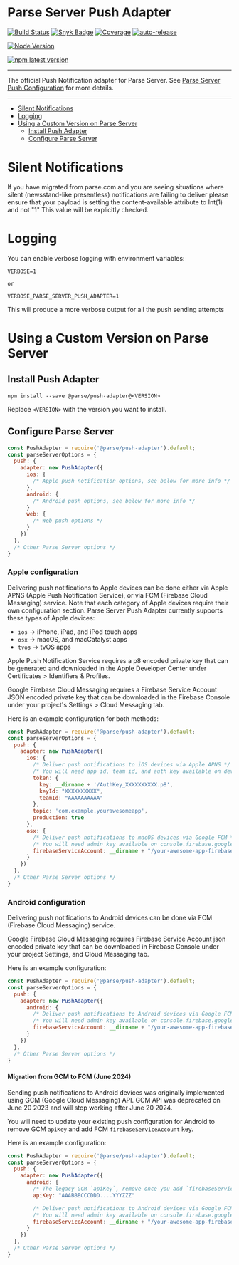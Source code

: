 # Parse Server Push Adapter <!-- omit in toc -->

[![Build Status](https://github.com/parse-community/parse-server-push-adapter/workflows/ci/badge.svg?branch=master)](https://github.com/parse-community/parse-server-push-adapter/actions?query=workflow%3Aci+branch%3Amaster)
[![Snyk Badge](https://snyk.io/test/github/parse-community/parse-server-push-adapter/badge.svg)](https://snyk.io/test/github/parse-community/parse-server-push-adapter)
[![Coverage](https://img.shields.io/codecov/c/github/parse-community/parse-server-push-adapter/master.svg)](https://codecov.io/github/parse-community/parse-server-push-adapter?branch=master)
[![auto-release](https://img.shields.io/badge/%F0%9F%9A%80-auto--release-9e34eb.svg)](https://github.com/parse-community/parse-server-push-adapter/releases)

[![Node Version](https://img.shields.io/badge/nodejs-18,_20-green.svg?logo=node.js&style=flat)](https://nodejs.org)

[![npm latest version](https://img.shields.io/npm/v/@parse/push-adapter.svg)](https://www.npmjs.com/package/@parse/push-adapter)

---

The official Push Notification adapter for Parse Server. See [Parse Server Push Configuration](http://docs.parseplatform.org/parse-server/guide/#push-notifications) for more details.

---

- [Silent Notifications](#silent-notifications)
- [Logging](#logging)
- [Using a Custom Version on Parse Server](#using-a-custom-version-on-parse-server)
  - [Install Push Adapter](#install-push-adapter)
  - [Configure Parse Server](#configure-parse-server)

# Silent Notifications

If you have migrated from parse.com and you are seeing situations where silent (newsstand-like presentless) notifications are failing to deliver please ensure that your payload is setting the content-available attribute to Int(1) and not "1" This value will be explicitly checked.

# Logging

You can enable verbose logging with environment variables:

```
VERBOSE=1

or

VERBOSE_PARSE_SERVER_PUSH_ADAPTER=1
```

This will produce a more verbose output for all the push sending attempts

# Using a Custom Version on Parse Server

## Install Push Adapter

```
npm install --save @parse/push-adapter@<VERSION>
```

Replace `<VERSION>` with the version you want to install.

## Configure Parse Server

```js
const PushAdapter = require('@parse/push-adapter').default;
const parseServerOptions = {
  push: {
    adapter: new PushAdapter({
      ios: {
        /* Apple push notification options, see below for more info */
      },
      android: {
        /* Android push options, see below for more info */
      }
      web: {
        /* Web push options */
      }
    })
  },
  /* Other Parse Server options */
}
```

### Apple configuration

Delivering push notifications to Apple devices can be done either via Apple APNS (Apple Push Notification Service), or via FCM (Firebase Cloud Messaging) service. Note that each category of Apple devices require their own configuration section. Parse Server Push Adapter currently supports these types of Apple devices:

- `ios` -> iPhone, iPad, and iPod touch apps
- `osx` -> macOS, and macCatalyst apps
- `tvos` -> tvOS apps


Apple Push Notification Service requires a p8 encoded private key that can be generated and downloaded in the Apple Developer Center under Certificates > Identifiers & Profiles.

Google Firebase Cloud Messaging requires a Firebase Service Account JSON encoded private key that can be downloaded in the Firebase Console under your project's Settings > Cloud Messaging tab.

Here is an example configuration for both methods:

```js
const PushAdapter = require('@parse/push-adapter').default;
const parseServerOptions = {
  push: {
    adapter: new PushAdapter({
      ios: {
        /* Deliver push notifications to iOS devices via Apple APNS */
        /* You will need app id, team id, and auth key available on developer.apple.com/account */
        token: {
          key: __dirname + '/AuthKey_XXXXXXXXXX.p8',
          keyId: "XXXXXXXXXX",
          teamId: "AAAAAAAAAA"
        },
        topic: 'com.example.yourawesomeapp',
        production: true
      },
      osx: {
        /* Deliver push notifications to macOS devices via Google FCM */
        /* You will need admin key available on console.firebase.google.com */
        firebaseServiceAccount: __dirname + "/your-awesome-app-firebase-adminsdk-abcd-efgh.json"
      }
    })
  },
  /* Other Parse Server options */
}
```

### Android configuration

Delivering push notifications to Android devices can be done via FCM (Firebase Cloud Messaging) service.

Google Firebase Cloud Messaging requires Firebase Service Account json encoded private key that can be downloaded in Firebase Console under your project Settings, and Cloud Messaging tab.

Here is an example configuration:

```js
const PushAdapter = require('@parse/push-adapter').default;
const parseServerOptions = {
  push: {
    adapter: new PushAdapter({
      android: {
        /* Deliver push notifications to Android devices via Google FCM */
        /* You will need admin key available on console.firebase.google.com */
        firebaseServiceAccount: __dirname + "/your-awesome-app-firebase-adminsdk-abcd-efgh.json"
      }
    })
  },
  /* Other Parse Server options */
}
```

#### Migration from GCM to FCM (June 2024)

Sending push notifications to Android devices was originally implemented using GCM (Google Cloud Messaging) API. GCM API was deprecated on June 20 2023 and will stop working after June 20 2024.

You will need to update your existing push configuration for Android to remove GCM `apiKey` and add FCM `firebaseServiceAccount` key.

Here is an example configuration:

```js
const PushAdapter = require('@parse/push-adapter').default;
const parseServerOptions = {
  push: {
    adapter: new PushAdapter({
      android: {
        /* The legacy GCM `apiKey`, remove once you add `firebaseServiceAccount` */
        apiKey: "AAABBBCCCDDD....YYYZZZ"

        /* Deliver push notifications to Android devices via Google FCM */
        /* You will need admin key available on console.firebase.google.com */
        firebaseServiceAccount: __dirname + "/your-awesome-app-firebase-adminsdk-abcd-efgh.json"
      }
    })
  },
  /* Other Parse Server options */
}
```
